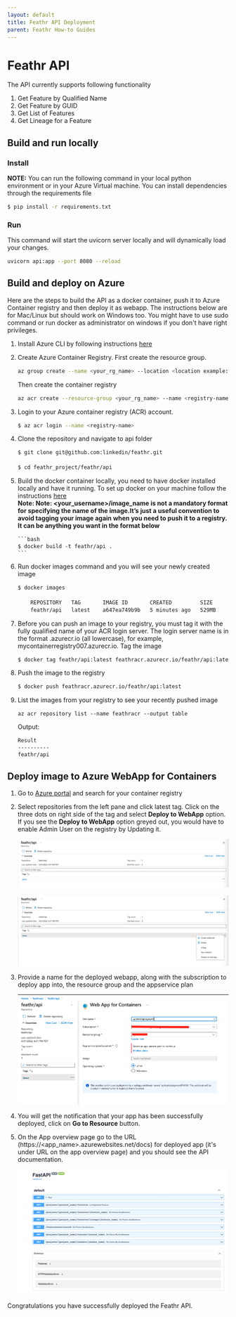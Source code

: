 ```yaml
---
layout: default
title: Feathr API Deployment
parent: Feathr How-to Guides
---
```


# Feathr API

The API currently supports following functionality

1. Get Feature by Qualified Name
2. Get Feature by GUID
3. Get List of Features
4. Get Lineage for a Feature

## Build and run locally

### Install

**NOTE:** You can run the following command in your local python environment or in your Azure Virtual machine.
You can install dependencies through the requirements file

```bash
$ pip install -r requirements.txt
```

### Run

This command will start the uvicorn server locally and will dynamically load your changes.

```bash
uvicorn api:app --port 8080 --reload
```

## Build and deploy on Azure

Here are the steps to build the API as a docker container, push it to Azure Container registry and then deploy it as webapp. The instructions below are for Mac/Linux but should work on Windows too. You might have to use sudo command or run docker as administrator on windows if you don't have right privileges.

1.  Install Azure CLI by following instructions [here](https://docs.microsoft.com/en-us/cli/azure/install-azure-cli?view=azure-cli-latest)

1.  Create Azure Container Registry. First create the resource group.

    ```bash
    az group create --name <your_rg_name> --location <location example:westus>
    ```

    Then create the container registry

    ```bash
    az acr create --resource-group <your_rg_name> --name <registry-name> --sku Basic
    ```

1.  Login to your Azure container registry (ACR) account.

    ```bash
    $ az acr login --name <registry-name>
    ```

1.  Clone the repository and navigate to api folder

    ```bash
    $ git clone git@github.com:linkedin/feathr.git

    $ cd feathr_project/feathr/api

    ```

1.  Build the docker container locally, you need to have docker installed locally and have it running. To set up docker on your machine follow the instructions [here](https://docs.docker.com/get-started/)  
    **Note: Note: <your_username>/image_name is not a mandatory format for specifying the name of the image.It’s just a useful convention to avoid tagging your image again when you need to push it to a registry. It can be anything you want in the format below**

        ```bash
        $ docker build -t feathr/api .
        ```

1.  Run docker images command and you will see your newly created image

    ```bash
    $ docker images

        REPOSITORY   TAG       IMAGE ID       CREATED         SIZE
        feathr/api   latest    a647ea749b9b   5 minutes ago   529MB
    ```

1.  Before you can push an image to your registry, you must tag it with the fully qualified name of your ACR login server. The login server name is in the format <registry-name>.azurecr.io (all lowercase), for example, mycontainerregistry007.azurecr.io. Tag the image
    ```bash
    $ docker tag feathr/api:latest feathracr.azurecr.io/feathr/api:latest
    ```
1.  Push the image to the registry
    ```bash
    $ docker push feathracr.azurecr.io/feathr/api:latest
    ```
1.  List the images from your registry to see your recently pushed image
    ```
    az acr repository list --name feathracr --output table
    ```
    Output:
    ```
    Result
    ----------
    feathr/api
    ```

## Deploy image to Azure WebApp for Containers

1. Go to [Azure portal](https://portal.azure.com) and search for your container registry
1. Select repositories from the left pane and click latest tag. Click on the three dots on right side of the tag and select **Deploy to WebApp** option. If you see the **Deploy to WebApp** option greyed out, you would have to enable Admin User on the registry by Updating it.

   ![Container Image 1](../images/feathr_api_image_latest.png)

   ![Container Image 2](../images/feathr_api_image_latest_options.png)

1. Provide a name for the deployed webapp, along with the subscription to deploy app into, the resource group and the appservice plan

   ![Container Image](../images/feathr_api_image_latest_deployment.png)

1. You will get the notification that your app has been successfully deployed, click on **Go to Resource** button.

1. On the App overview page go to the URL (https://<app_name>.azurewebsites.net/docs) for deployed app (it's under URL on the app overview page) and you should see the API documentation.

   ![API docs](../images/api-docs.png)

Congratulations you have successfully deployed the Feathr API.
